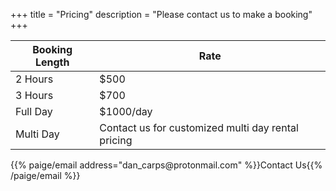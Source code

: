 +++
title = "Pricing"
description = "Please contact us to make a booking"
+++

Booking Length | Rate
---------------|------
2 Hours | $500
3 Hours | $700
Full Day | $1000/day
Multi Day | Contact us for customized multi day rental pricing

<div class="text-center"> {{% paige/email address="dan_carps@protonmail.com" %}}Contact Us{{% /paige/email %}}</div>